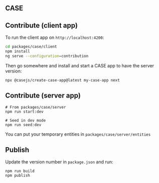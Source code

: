 ## CASE

## Contribute (client app)

To run the client app on `http://localhost:4200`:

```bash
cd packages/case/client
npm install
ng serve --configuration=contribution
```

Then go somewhere and install and start a CASE app to have the server version:

```
npx @casejs/create-case-app@latest my-case-app next
```

## Contribute (server app)

```
# From packages/case/server
npm run start:dev

# Seed in dev mode
npm run seed:dev
```

You can put your temporary entities in `packages/case/server/entities`

## Publish

Update the version number in `package.json` and run:

```
npm run build
npm publish
```
